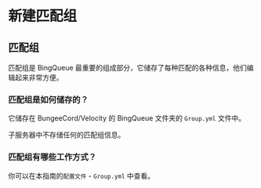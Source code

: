 # 新建匹配组

## 匹配组

匹配组是 BingQueue 最重要的组成部分，它储存了每种匹配的各种信息，他们编辑起来非常方便。

### 匹配组是如何储存的？

它储存在 BungeeCord/Velocity 的 BingQueue 文件夹的 `Group.yml` 文件中。

子服务器中不存储任何的匹配组信息。

### 匹配组有哪些工作方式？

你可以在本指南的`配置文件` - `Group.yml` 中查看。
